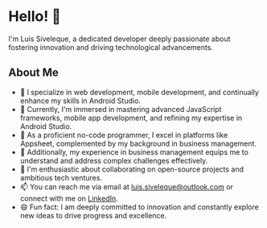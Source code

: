 # Hello! 👋

I'm Luis Siveleque, a dedicated developer deeply passionate about fostering innovation and driving technological advancements. 

## About Me

- 👀 I specialize in web development, mobile development, and continually enhance my skills in Android Studio.
- 🌱 Currently, I'm immersed in mastering advanced JavaScript frameworks, mobile app development, and refining my expertise in Android Studio.
- 💼 As a proficient no-code programmer, I excel in platforms like Appsheet, complemented by my background in business management.
- 💼 Additionally, my experience in business management equips me to understand and address complex challenges effectively.
- 💞️ I'm enthusiastic about collaborating on open-source projects and ambitious tech ventures.
- 📫 You can reach me via email at [luis.siveleque@outlook.com](mailto:luis.siveleque@outlook.com) or connect with me on [LinkedIn](https://www.linkedin.com/in/yourusername).
- 😄 Fun fact: I am deeply committed to innovation and constantly explore new ideas to drive progress and excellence.

<!---
luis-siveleque/luis-siveleque is a ✨ special ✨ repository because its `README.md` (this file) appears on your GitHub profile.
You can click the Preview link to take a look at your changes.
--->
